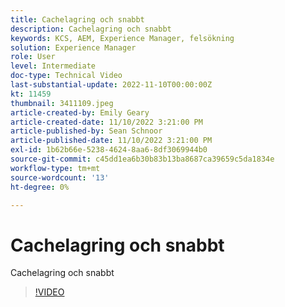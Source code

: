 ```yaml
---
title: Cachelagring och snabbt
description: Cachelagring och snabbt
keywords: KCS, AEM, Experience Manager, felsökning
solution: Experience Manager
role: User
level: Intermediate
doc-type: Technical Video
last-substantial-update: 2022-11-10T00:00:00Z
kt: 11459
thumbnail: 3411109.jpeg
article-created-by: Emily Geary
article-created-date: 11/10/2022 3:21:00 PM
article-published-by: Sean Schnoor
article-published-date: 11/10/2022 3:21:00 PM
exl-id: 1b62b66e-5238-4624-8aa6-8df3069944b0
source-git-commit: c45dd1ea6b30b83b13ba8687ca39659c5da1834e
workflow-type: tm+mt
source-wordcount: '13'
ht-degree: 0%

---
```


# Cachelagring och snabbt

Cachelagring och snabbt


>[!VIDEO](https://video.tv.adobe.com/v/3411109/?quality=12&learn=on)
